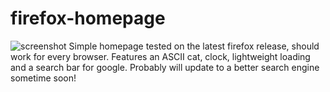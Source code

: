 # firefox-homepage
![screenshot](https://user-images.githubusercontent.com/96149931/204163606-3f769f7f-e709-4139-9da8-bce47e22ed5f.png)
Simple homepage tested on the latest firefox release, should work for every browser.
Features an ASCII cat, clock, lightweight loading and a search bar for google.
Probably will update to a better search engine sometime soon!
